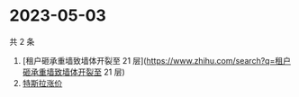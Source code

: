 # 2023-05-03

共 2 条

<!-- BEGIN ZHIHUSEARCH -->
<!-- 最后更新时间 Wed May 03 2023 03:14:35 GMT+0800 (China Standard Time) -->
1. [租户砸承重墙致墙体开裂至 21 层](https://www.zhihu.com/search?q=租户砸承重墙致墙体开裂至 21 层)
1. [特斯拉涨价](https://www.zhihu.com/search?q=特斯拉涨价)
<!-- END ZHIHUSEARCH -->
